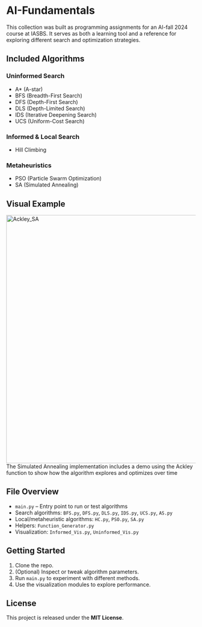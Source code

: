 # AI-Fundamentals
This collection was built as programming assignments for an AI-fall 2024 course at IASBS. It serves as both a learning tool and a reference for exploring different search and optimization strategies.

## Included Algorithms

### Uninformed Search
- A* (A-star)
- BFS (Breadth-First Search)
- DFS (Depth-First Search)
- DLS (Depth-Limited Search)
- IDS (Iterative Deepening Search)
- UCS (Uniform-Cost Search)

### Informed & Local Search
- Hill Climbing

### Metaheuristics
- PSO (Particle Swarm Optimization)
- SA (Simulated Annealing)

## Visual Example

<img width="1280" height="660" alt="Ackley_SA" src="https://github.com/user-attachments/assets/2d2e28a4-38d5-4168-b4c7-8e1f1c6071f3" />
The Simulated Annealing implementation includes a demo using the Ackley function to show how the algorithm explores and optimizes over time

## File Overview

- `main.py` – Entry point to run or test algorithms  
- Search algorithms: `BFS.py`, `DFS.py`, `DLS.py`, `IDS.py`, `UCS.py`, `AS.py`  
- Local/metaheuristic algorithms: `HC.py`, `PSO.py`, `SA.py`  
- Helpers: `Function_Generator.py`  
- Visualization: `Informed_Vis.py`, `Uninformed_Vis.py`  


## Getting Started

1. Clone the repo.
2. (Optional) Inspect or tweak algorithm parameters.
3. Run `main.py` to experiment with different methods.
4. Use the visualization modules to explore performance.

## License

This project is released under the **MIT License**.




